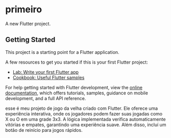 # primeiro

A new Flutter project.

## Getting Started

This project is a starting point for a Flutter application.

A few resources to get you started if this is your first Flutter project:

- [Lab: Write your first Flutter app](https://docs.flutter.dev/get-started/codelab)
- [Cookbook: Useful Flutter samples](https://docs.flutter.dev/cookbook)

For help getting started with Flutter development, view the
[online documentation](https://docs.flutter.dev/), which offers tutorials,
samples, guidance on mobile development, and a full API reference.

esse é meu projeto de jogo da velha criado com Flutter. Ele oferece uma experiência interativa, onde os jogadores podem fazer suas jogadas como X ou O em uma grade 3x3. A lógica implementada verifica automaticamente vitórias e empates, garantindo uma experiência suave. Além disso, incluí um botão de reinício para jogos rápidos.